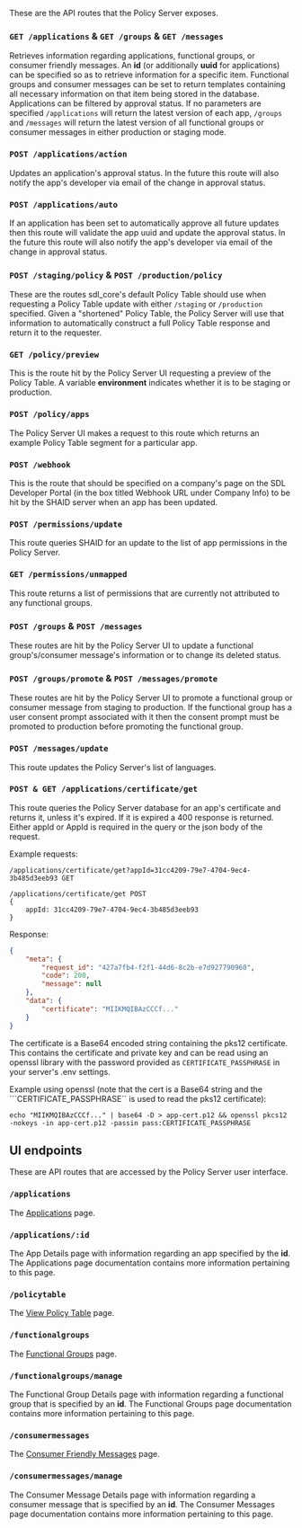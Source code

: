 These are the API routes that the Policy Server exposes.

### `GET /applications` & `GET /groups` & `GET /messages`
Retrieves information regarding applications, functional groups, or consumer friendly messages. An **id** (or additionally **uuid** for applications) can be specified so as to retrieve information for a specific item. Functional groups and consumer messages can be set to return templates containing all necessary information on that item being stored in the database. Applications can be filtered by approval status. If no parameters are specified `/applications` will return the latest version of each app, `/groups` and `/messages` will return the latest version of all functional groups or consumer messages in either production or staging mode.

### `POST /applications/action`
Updates an application's approval status. In the future this route will also notify the app's developer via email of the change in approval status.

### `POST /applications/auto`
If an application has been set to automatically approve all future updates then this route will validate the app uuid and update the approval status. In the future this route will also notify the app's developer via email of the change in approval status.

### `POST /staging/policy` & `POST /production/policy`
These are the routes sdl_core's default Policy Table should use when requesting a Policy Table update with either `/staging` or `/production` specified.
Given a "shortened" Policy Table, the Policy Server will use that information to automatically construct a full Policy Table response and return it to the requester.

### `GET /policy/preview`
This is the route hit by the Policy Server UI requesting a preview of the Policy Table. A variable **environment** indicates whether it is to be staging or production.

### `POST /policy/apps`
The Policy Server UI makes a request to this route which returns an example Policy Table segment for a particular app.

### `POST /webhook`
This is the route that should be specified on a company's page on the SDL Developer Portal (in the box titled Webhook URL under Company Info) to be hit by the SHAID server when an app has been updated.

### `POST /permissions/update`
This route queries SHAID for an update to the list of app permissions in the Policy Server.

### `GET /permissions/unmapped`
This route returns a list of permissions that are currently not attributed to any functional groups.

### `POST /groups` & `POST /messages`
These routes are hit by the Policy Server UI to update a functional group's/consumer message's information or to change its deleted status.

### `POST /groups/promote` & `POST /messages/promote`
These routes are hit by the Policy Server UI to promote a functional group or consumer message from staging to production. If the functional group has a user consent prompt associated with it then the consent prompt must be promoted to production before promoting the functional group.

### `POST /messages/update`
This route updates the Policy Server's list of languages.

### `POST & GET /applications/certificate/get`
This route queries the Policy Server database for an app's certificate and returns it, unless it's expired. If it is expired a 400 response is returned. Either appId or AppId is required in the query or the json body of the request.

Example requests:
```
/applications/certificate/get?appId=31cc4209-79e7-4704-9ec4-3b485d3eeb93 GET

/applications/certificate/get POST
{
    appId: 31cc4209-79e7-4704-9ec4-3b485d3eeb93
}
```

Response:
```json
{
    "meta": {
        "request_id": "427a7fb4-f2f1-44d6-8c2b-e7d927790960",
        "code": 200,
        "message": null
    },
    "data": {
        "certificate": "MIIKMQIBAzCCCf..."
    }
}
```

The certificate is a Base64 encoded string containing the pks12 certificate. This contains the certificate and private key and can be read using an openssl library with the password provided as ```CERTIFICATE_PASSPHRASE``` in your server's .env settings.

Example using openssl (note that the cert is a Base64 string and the ```CERTIFICATE_PASSPHRASE`` is used to read the pks12 certificate):
```
echo "MIIKMQIBAzCCCf..." | base64 -D > app-cert.p12 && openssl pkcs12 -nokeys -in app-cert.p12 -passin pass:CERTIFICATE_PASSPHRASE
```


## UI endpoints
These are API routes that are accessed by the Policy Server user interface.

### `/applications`
The [Applications](/docs/sdl-server/master/user-interface/applications) page.
### `/applications/:id`
The App Details page with information regarding an app specified by the **id**. The Applications page documentation contains more information pertaining to this page.
### `/policytable`
The [View Policy Table](/docs/sdl-server/master/user-interface/view-policy-table) page.
### `/functionalgroups`
The [Functional Groups](/docs/sdl-server/master/user-interface/messages-and-functional-groups) page.
### `/functionalgroups/manage`
The Functional Group Details page with information regarding a functional group that is specified by an **id**. The Functional Groups page documentation contains more information pertaining to this page.
### `/consumermessages`
The [Consumer Friendly Messages](/docs/sdl-server/master/user-interface/messages-and-functional-groups) page.
### `/consumermessages/manage`
The Consumer Message Details page with information regarding a consumer message that is specified by an **id**. The Consumer Messages page documentation contains more information pertaining to this page.
